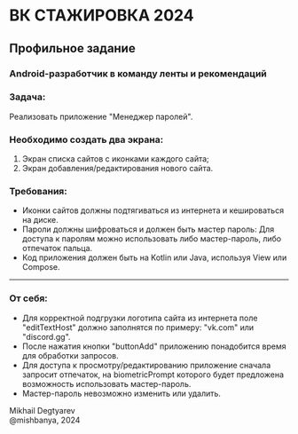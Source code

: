 # ВК СТАЖИРОВКА 2024

## Профильное задание
### Android-разработчик в команду ленты и рекомендаций

### Задача:
Реализовать приложение "Менеджер паролей".

### Необходимо создать два экрана:
1. Экран списка сайтов с иконками каждого сайта;
2. Экран добавления/редактирования нового сайта.

### Требования:
- Иконки сайтов должны подтягиваться из интернета и кешироваться на диске.
- Пароли должны шифроваться и должен быть мастер пароль: Для доступа к паролям можно использовать либо мастер-пароль, либо отпечаток пальца.
- Код приложения должен быть на Kotlin или Java, используя View или Compose.

---

### От себя:
- Для корректной подгрузки логотипа сайта из интернета поле "editTextHost" должно заполнятся по примеру: "vk.com" или "discord.gg".
- После нажатия кнопки "buttonAdd" приложению понадобится время для обработки запросов.
- Для доступа к просмотру/редактированию приложение сначала запросит отпечаток, на biometricPrompt которого будет предложена возможность использовать мастер-пароль.
- Мастер-пароль невозможно изменить или удалить.

Mikhail Degtyarev  
@mishbanya, 2024
